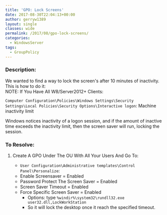 ```yaml
---
title: 'GPO: Lock Screens'
date: 2017-08-30T22:04:13+00:00
author: gerryw1389
layout: single
classes: wide
permalink: /2017/08/gpo-lock-screens/
categories:
  - WindowsServer
tags:
  - GroupPolicy
---
```

<!--more-->

### Description:

We wanted to find a way to lock the screen's after 10 minutes of inactivity. This is how to do it:  
NOTE: If You Have All W8/Server2012+ Clients:

`Computer Configuration\Policies\Windows Settings\Security Settings\Local Policies\Security Options\Interactive logon`: Machine inactivity limit

Windows notices inactivity of a logon session, and if the amount of inactive time exceeds the inactivity limit, then the screen saver will run, locking the session.

### To Resolve:

1. Create A GPO Under The OU With All Your Users And Go To:

   - `User Configuration\Administrative templates\Control Panel\Personalize`:
   - Enable Screensaver = Enabled
   - Password Protect The Screen Saver = Enabled
   - Screen Saver Timeout = Enabled
   - Force Specific Screen Saver = Enabled
     - Options: type `%windir%\system32\rundll32.exe user32.dll,LockWorkStation`
     - So it will lock the desktop once it reach the specified timeout.